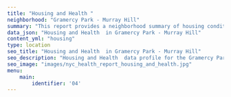 ```yaml
---
title: "Housing and Health "
neighborhood: "Gramercy Park - Murray Hill"
summary: "This report provides a neighborhood summary of housing conditions and related health outcomes. It also describes population characteristics that can increase vulnerability to housing hazards."
data_json: "Housing and Health  in Gramercy Park - Murray Hill"
content_yml: "housing"
type: location
seo_title: "Housing and Health  in Gramercy Park - Murray Hill"
seo_description: "Housing and Health  data profile for the Gramercy Park - Murray Hill neighborhood of NYC."
seo_image: "images/nyc_health_report_housing_and_health.jpg"
menu:
    main:
        identifier: '04'
---
```

